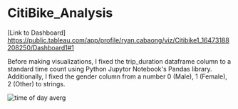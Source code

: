 # CitiBike_Analysis
[Link to Dashboard]
https://public.tableau.com/app/profile/ryan.cabaong/viz/Citibike1_16473188208250/Dashboard1#1

Before making visualizations, I fixed the trip_duration dataframe column to a standard time count using Python Jupytor Notebook's Pandas library.
Additionally, I fixed the gender column from a number 0 (Male), 1 (Female), 2 (Other) to strings.

![time of day averg](https://user-images.githubusercontent.com/79386482/173475334-fcd85e2d-948c-4173-809a-f32732b9a786.PNG)
